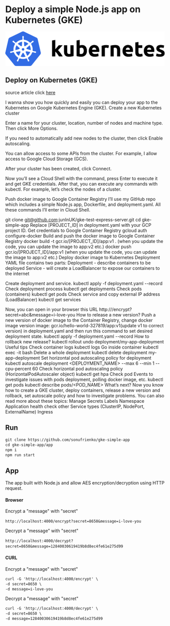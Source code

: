 # Deploy a simple Node.js app on Kubernetes (GKE)

![](kubernetes.png)

## Deploy on Kubernetes (GKE)


source article click [here](https://medium.com/@onufrienkos/deploying-a-node-js-app-to-the-google-kubernetes-engine-gke-d6af1f3a954c)


I wanna show you how quickly and easily you can deploy your app to the Kubernetes on Google Kubernetes Engine (GKE).
Create a new Kubernetes cluster


Enter a name for your cluster, location, number of nodes and machine type. Then click More Options.


If you need to automatically add new nodes to the cluster, then click Enable autoscaling.


You can allow access to some APIs from the cluster. For example, I allow access to Google Cloud Storage (GCS).


After your cluster has been created, click Connect.




Now you’ll see a Cloud Shell with the command, press Enter to execute it and get GKE credentials. After that, you can execute any commands with kubectl.
For example, let’s check the nodes of a cluster.


Push docker image to Google Container Registry
I’ll use my GitHub repo which includes a simple Node.js app, Dockerfile, and deployment.yaml. All these commands I’ll enter in Cloud Shell.

git clone git@github.com:junInUK/gke-test-express-server.git
cd gke-simple-app
Replace [PROJECT_ID] in deployment.yaml with your GCP project ID.
Get credentials to Google Container Registry
gcloud auth configure-docker
Build and push the docker image to Google Container Registry
docker build -t gcr.io/[PROJECT_ID]/app:v1 .
(when you update the code, you can update the image to app:v2 etc.)
docker push gcr.io/[PROJECT_ID]/app:v1
(when you update the code, you can update the image to app:v2 etc.)
Deploy docker image to Kubernetes
Deployment YAML file contains two parts:
Deployment - describe containers to be deployed
Service - will create a LoadBalancer to expose our containers to the internet


Create deployment and service.
kubectl apply -f deployment.yaml --record
Check deployment process
kubectl get deployments
Check pods (containers)
kubectl get pods
Check service and copy external IP address (LoadBalancer)
kubectl get services


Now, you can open in your browser this URL
http://<EXTERNAL-IP>/encrypt?secret=abc&message=i-love-you
How to release a new version?
Push a new version of docker image to the Container Registry, change docker image version 
image: gcr.io/hello-world-327819/app:v1(update v1 to correct version)
in deployment.yaml and then run this command to set desired deployment state.
kubectl apply -f deployment.yaml --record
How to rollback new release?
kubectl rollout undo deployment/my-app-deployment
Useful tips
Check container logs
kubectl logs <POD NAME>
Go inside container
kubectl exec -it <POD NAME> bash
Delete a whole deployment
kubectl delete deployment my-app-deployment
Set horizontal pod autoscaling policy for deployment
kubectl autoscale deployment <DEPLOYMENT_NAME> --max 6 --min 1 --cpu-percent 60
Check horizontal pod autoscaling policy (HorizontalPodAutoscaler object)
kubectl get hpa
Check pod Events to investigate issues with pods deployment, polling docker image, etc.
kubectl get pods
kubectl describe pods/<POD_NAME>
What’s next?
Now you know how to create a GKE cluster, deploy containers, release a new version and rollback, set autoscale policy and how to investigate problems.
You can also read more about these topics:
Manage Secrets
Labels
Namespace
Application health check
other Service types (ClusterIP, NodePort, ExternalName)
Ingress



## Run

```shell
git clone https://github.com/sonufrienko/gke-simple-app
cd gke-simple-app/app
npm i
npm run start
```


## App

The app built with Node.js and allow AES encryption/decryption using HTTP request.

#### Browser

Encrypt a "message" with "secret"

```http://localhost:4000/encrypt?secret=8650&message=i-love-you```

Decrypt a "message" with "secret"

```http://localhost:4000/decrypt?secret=8650&message=12840030619419b8d8ec4fe61e275d99```

#### CURL

Encrypt a "message" with "secret"

```shell
curl -G 'http://localhost:4000/encrypt' \
-d secret=8650 \
-d message=i-love-you
```

Decrypt a "message" with "secret"

```shell
curl -G 'http://localhost:4000/decrypt' \
-d secret=8650 \
-d message=12840030619419b8d8ec4fe61e275d99
```
